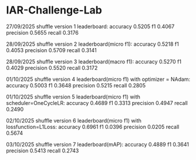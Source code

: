 # IAR-Challenge-Lab

27/09/2025 shuffle version 1 leaderboard: 
accuracy	0.5205
f1	0.4067
precision	0.5655
recall	0.3176

28/09/2025 shuffle version 2 leaderboard(micro f1): 
accuracy	0.5218
f1	0.4053
precision	0.5709
recall	0.3141

28/09/2025 shuffle version 3 leaderboard(macro f1): 
accuracy	0.5270
f1	0.4029
precision	0.5520
recall	0.3172

01/10/2025 shuffle version 4 leaderboard(micro f1) with optimizer = NAdam: 
accuracy	0.5003
f1	0.3648
precision	0.5215
recall	0.2805

01/10/2025 shuffle version 5 leaderboard(micro f1) with scheduler=OneCycleLR: 
accuracy	0.4689
f1	0.3313
precision	0.4947
recall	0.2490

02/10/2025 shuffle version 6 leaderboard(micro f1) with lossfunction=L1Loss: 
accuracy	0.6961
f1	0.0396
precision	0.0205
recall	0.5674

03/10/2025 shuffle version 7 leaderboard(mAP): 
accuracy	0.4889
f1	0.3641
precision	0.5413
recall	0.2743


